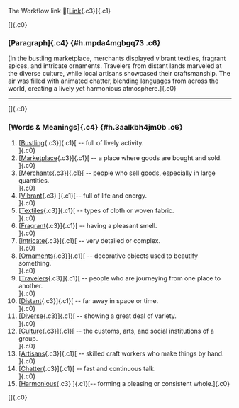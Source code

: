 The Workflow link
👏[[Link](https://www.google.com/url?q=http://www.google.com&sa=D&source=editors&ust=1757103404136563&usg=AOvVaw2u_zmQvCn01cMQ8no1tBF_){.c3}]{.c1}

[]{.c0}

### [Paragraph]{.c4} {#h.mpda4mgbgq73 .c6}

[In the bustling marketplace, merchants displayed vibrant textiles,
fragrant spices, and intricate ornaments. Travelers from distant lands
marveled at the diverse culture, while local artisans showcased their
craftsmanship. The air was filled with animated chatter, blending
languages from across the world, creating a lively yet harmonious
atmosphere.]{.c0}

------------------------------------------------------------------------

[]{.c0}

### [Words & Meanings]{.c4} {#h.3aalkbh4jm0b .c6}

1.  [[Bustling](https://www.google.com/url?q=http://www.google.com&sa=D&source=editors&ust=1757103404137167&usg=AOvVaw1K9nEb0B2OzMVJLclTvSJw){.c3}]{.c1}[ --
    full of lively activity.\
    ]{.c0}
2.  [[Marketplace](https://www.google.com/url?q=http://www.google.com&sa=D&source=editors&ust=1757103404137283&usg=AOvVaw1ulu5OwX8b6tLUzJpSCqTR){.c3}]{.c1}[ --
    a place where goods are bought and sold.\
    ]{.c0}
3.  [[Merchants](https://www.google.com/url?q=http://www.google.com&sa=D&source=editors&ust=1757103404137396&usg=AOvVaw3SPunxfq7cft4mv6ZQIl1a){.c3}]{.c1}[ --
    people who sell goods, especially in large quantities.\
    ]{.c0}
4.  [[Vibrant](https://www.google.com/url?q=http://www.google.com&sa=D&source=editors&ust=1757103404137517&usg=AOvVaw2OZyH-vc1iy6k1hN7V6nuF){.c3}
    ]{.c1}[-- full of life and energy.\
    ]{.c0}
5.  [[Textiles](https://www.google.com/url?q=http://www.google.com&sa=D&source=editors&ust=1757103404137614&usg=AOvVaw3pyPBNLv54WFDZ5SUJMO4T){.c3}]{.c1}[ --
    types of cloth or woven fabric.\
    ]{.c0}
6.  [[Fragrant](https://www.google.com/url?q=http://www.google.com&sa=D&source=editors&ust=1757103404137714&usg=AOvVaw0sXgCw1aJIWbfdWhKM6zBH){.c3}]{.c1}[ --
    having a pleasant smell.\
    ]{.c0}
7.  [[Intricate](https://www.google.com/url?q=http://www.google.com&sa=D&source=editors&ust=1757103404137809&usg=AOvVaw0cUT4I6nd4zUvlrR8yNAv1){.c3}]{.c1}[ --
    very detailed or complex.\
    ]{.c0}
8.  [[Ornaments](https://www.google.com/url?q=http://www.google.com&sa=D&source=editors&ust=1757103404137903&usg=AOvVaw09l8Wb_5CXHmNOeVmkgbIr){.c3}]{.c1}[ --
    decorative objects used to beautify something.\
    ]{.c0}
9.  [[Travelers](https://www.google.com/url?q=http://www.google.com&sa=D&source=editors&ust=1757103404138016&usg=AOvVaw3epYadqZgTArCpnasf5m48){.c3}]{.c1}[ --
    people who are journeying from one place to another.\
    ]{.c0}
10. [[Distant](https://www.google.com/url?q=http://www.google.com&sa=D&source=editors&ust=1757103404138133&usg=AOvVaw1KPXl467qnDkJhk5isgWKT){.c3}]{.c1}[ --
    far away in space or time.\
    ]{.c0}
11. [[Diverse](https://www.google.com/url?q=http://www.google.com&sa=D&source=editors&ust=1757103404138225&usg=AOvVaw02ddkxPNAA4nkVZvRXj8Ht){.c3}]{.c1}[ --
    showing a great deal of variety.\
    ]{.c0}
12. [[Culture](https://www.google.com/url?q=http://www.google.com&sa=D&source=editors&ust=1757103404138324&usg=AOvVaw1Y8s4rRk64ZEypMrzNDN8A){.c3}]{.c1}[ --
    the customs, arts, and social institutions of a group.\
    ]{.c0}
13. [[Artisans](https://www.google.com/url?q=http://www.google.com&sa=D&source=editors&ust=1757103404138443&usg=AOvVaw0MIw6XPKWRIkrvuEH9r7SR){.c3}]{.c1}[ --
    skilled craft workers who make things by hand.\
    ]{.c0}
14. [[Chatter](https://www.google.com/url?q=http://www.google.com&sa=D&source=editors&ust=1757103404138554&usg=AOvVaw1t2nW8gPJ86iKBhH0awIuq){.c3}]{.c1}[ --
    fast and continuous talk.\
    ]{.c0}
15. [[Harmonious](https://www.google.com/url?q=http://www.google.com&sa=D&source=editors&ust=1757103404138654&usg=AOvVaw3QtdZPF2PDV1yd2owCb3l6){.c3}
    ]{.c1}[-- forming a pleasing or consistent whole.]{.c0}

[]{.c0}
